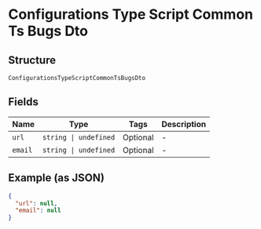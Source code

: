 
# Configurations Type Script Common Ts Bugs Dto

## Structure

`ConfigurationsTypeScriptCommonTsBugsDto`

## Fields

| Name | Type | Tags | Description |
|  --- | --- | --- | --- |
| `url` | `string \| undefined` | Optional | - |
| `email` | `string \| undefined` | Optional | - |

## Example (as JSON)

```json
{
  "url": null,
  "email": null
}
```

